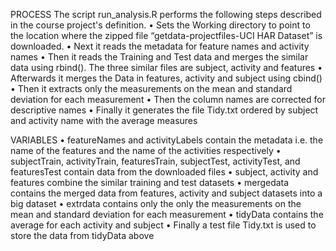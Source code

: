 PROCESS
The script run_analysis.R performs the following steps described in the course project's definition.
•	Sets the Working directory to point to the location where the zipped file “getdata-projectfiles-UCI HAR Dataset” is downloaded. 
•	Next it reads the metadata for feature names and activity names
•	Then it reads the Training and Test data and merges the similar data using rbind(). The three similar files are subject, activity and features
•	Afterwards it merges the Data in features, activity and subject using cbind()
•	Then it extracts only the measurements on the mean and standard deviation for each measurement
•	Then the column names are corrected for descriptive names
•	Finally it generates the file Tidy.txt ordered by subject and activity name with the average measures


VARIABLES
•	featureNames and activityLabels contain the metadata i.e. the name of the features and the name of the activities respectively
•	subjectTrain, activityTrain, featuresTrain, subjectTest, activityTest, and featuresTest contain data from the downloaded files
•	subject, activity and features combine the similar training and test datasets
•	mergedata contains the merged data from features, activity and subject datasets into a big dataset
•	extrdata contains only the only the measurements on the mean and standard deviation for each measurement 
•	tidyData contains the average for each activity and subject
•	Finally a test file Tidy.txt is used to store the data from tidyData above 

